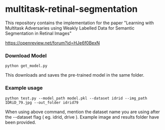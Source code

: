 # multitask-retinal-segmentation

This repository contains the implementation for the paper "Learning with Multitask Adversaries using Weakly Labelled Data for Semantic Segmentation in Retinal Images"

https://openreview.net/forum?id=HJe6f0BexN

### Download Model

```
python get_model.py
```

This downloads and saves the pre-trained model in the same folder.

### Example usage
```
python test.py --model_path model.pkl --dataset idrid --img_path IDRiD_79.jpg --out_folder idrid79

```

When using above command, mention the dataset name you are using after the --dataset flag ( eg. idrid, drive ). Example image and results folder have been provided. 
